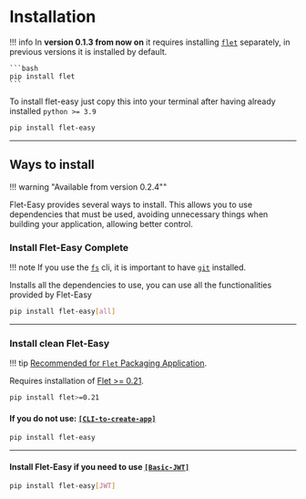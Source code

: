 # Installation

!!! info
    In **version 0.1.3 from now on** it requires installing [`flet`](http://github.com/flet-dev/flet) separately, in previous versions it is installed by default.

    ```bash
    pip install flet
    ```
To install flet-easy just copy this into your terminal after having already installed `python >= 3.9`

```bash
pip install flet-easy
```

---

## Ways to install

!!! warning "Available from version 0.2.4""

Flet-Easy provides several ways to install. This allows you to use dependencies that must be used, avoiding unnecessary things when building your application, allowing better control.

### Install Flet-Easy Complete

!!! note
    If you use the [`fs`](/flet-easy/0.2.0/cli-to-create-app/) cli, it is important to have [`git`](https://git-scm.com/downloads) installed.

Installs all the dependencies to use, you can use all the functionalities provided by Flet-Easy

```bash
pip install flet-easy[all]
```

---

### Install clean Flet-Easy

!!! tip
    [Recommended for `Flet` Packaging Application](https://flet.dev/docs/publish).

Requires installation of [Flet >= 0.21](https://github.com/flet-dev/flet).

```bash
pip install flet>=0.21
```

#### If you do not use: [`[CLI-to-create-app]`](/flet-easy/0.2.0/cli-to-create-app)

```bash
pip install flet-easy
```

---

#### Install Flet-Easy if you need to use [`[Basic-JWT]`](/flet-easy/0.2.0/basic-jwt)

```bash
pip install flet-easy[JWT]
```
